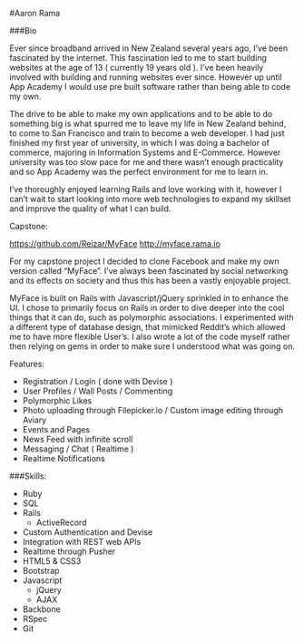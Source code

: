 #Aaron Rama

###Bio

Ever since broadband arrived in New Zealand several years ago, I’ve been fascinated by the internet. This fascination led to me to start building websites at the age of 13 ( currently 19 years old ). I’ve been heavily involved with building and running websites ever since. However up until App Academy I would use pre built software rather than being able to code my own.

The drive to be able to make my own applications and to be able to do something big is what spurred me to leave my life in New Zealand behind, to come to San Francisco and train to become a web developer. I had just finished my first year of university, in which I was doing a bachelor of commerce, majoring in Information Systems and E-Commerce. However university was too slow pace for me and there wasn’t enough practicality and so App Academy was the perfect environment for me to learn in.

I’ve thoroughly enjoyed learning Rails and love working with it, however I can’t wait to start looking into more web technologies to expand my skillset and improve the quality of what I can build.

Capstone:

https://github.com/Reizar/MyFace 
http://myface.rama.io

For my capstone project I decided to clone Facebook and make my own version called “MyFace”. I’ve always been fascinated by social networking and its effects on society and thus this has been a vastly enjoyable project.

MyFace is built on Rails with Javascript/jQuery sprinkled in to enhance the UI. I chose to primarily focus on Rails in order to dive deeper into the cool things that it can do, such as polymorphic associations. I experimented with a different type of database design, that mimicked Reddit’s which allowed me to have more flexible User’s. I also wrote a lot of the code myself rather then relying on gems in order to make sure I understood what was going on.



Features:
* Registration / Login ( done with Devise )
* User Profiles / Wall Posts / Commenting
* Polymorphic Likes
* Photo uploading through Filepicker.io / Custom image editing through Aviary
* Events and Pages
* News Feed with infinite scroll
* Messaging / Chat ( Realtime )
* Realtime Notifications

###Skills:
* Ruby
* SQL
* Rails
  * ActiveRecord
* Custom Authentication and Devise
* Integration with REST web APIs
* Realtime through Pusher
* HTML5 & CSS3
* Bootstrap
* Javascript
  * jQuery
  * AJAX
* Backbone
* RSpec
* Git
